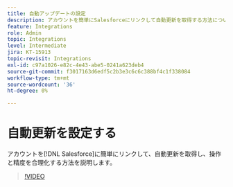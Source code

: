 ```yaml
---
title: 自動アップデートの設定
description: アカウントを簡単にSalesforceにリンクして自動更新を取得する方法について説明します
feature: Integrations
role: Admin
topic: Integrations
level: Intermediate
jira: KT-15913
topic-revisit: Integrations
exl-id: c97a1026-e82c-4e43-abe5-0241a623deb4
source-git-commit: f3017163d6edf5c2b3e3c6c6c388bf4c1f338084
workflow-type: tm+mt
source-wordcount: '36'
ht-degree: 0%

---
```


# 自動更新を設定する

アカウントを[!DNL Salesforce]に簡単にリンクして、自動更新を取得し、操作と精度を合理化する方法を説明します。

>[!VIDEO](https://video.tv.adobe.com/v/3432775?quality=12&learn=on&hidetitle=true)
